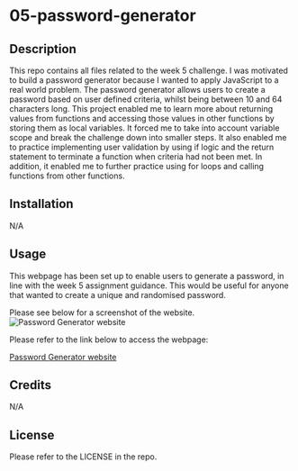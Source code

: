 # 05-password-generator

## Description

This repo contains all files related to the week 5 challenge. I was motivated to build a password generator because I wanted to apply JavaScript to a real world problem. The password generator allows users to create a password based on user defined criteria, whilst being between 10 and 64 characters long. This project enabled me to learn more about returning values from functions and accessing those values in other functions by storing them as local variables. It forced me to take into account variable scope and break the challenge down into smaller steps. It also enabled me to practice implementing user validation by using if logic and the return statement to terminate a function when criteria had not been met. In addition, it enabled me to further practice using for loops and calling functions from other functions.

## Installation

N/A

## Usage

This webpage has been set up to enable users to generate a password, in line with the week 5 assignment guidance. This would be useful for anyone that wanted to create a unique and randomised password.

Please see below for a screenshot of the website.
![Password Generator website](/Screenshot-of-console-finances-webpage-and-console-results.jpg)

Please refer to the link below to access the webpage:

[Password Generator website](https://nwinch1512.github.io/Console-Finances/ "Visit Console Finances website")

## Credits

N/A

## License

Please refer to the LICENSE in the repo.
